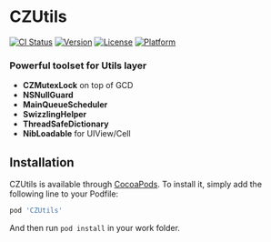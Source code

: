 # CZUtils
[![CI Status](http://img.shields.io/travis/geekaurora/CZUtils.svg?style=flat)](https://travis-ci.org/geekaurora/CZUtils)
[![Version](https://img.shields.io/cocoapods/v/CZUtils.svg?style=flat)](http://cocoapods.org/pods/CZUtils)
[![License](https://img.shields.io/cocoapods/l/CZUtils.svg?style=flat)](http://cocoapods.org/pods/CZUtils)
[![Platform](https://img.shields.io/cocoapods/p/CZUtils.svg?style=flat)](http://cocoapods.org/pods/CZUtils)

### Powerful toolset for Utils layer

 * **CZMutexLock** on top of GCD
 * **NSNullGuard**
 * **MainQueueScheduler**
 * **SwizzlingHelper**
 * **ThreadSafeDictionary**
 * **NibLoadable** for UIView/Cell


## Installation

CZUtils is available through [CocoaPods](http://cocoapods.org). To install
it, simply add the following line to your Podfile:

```ruby
pod 'CZUtils'
```

And then run `pod install` in your work folder.